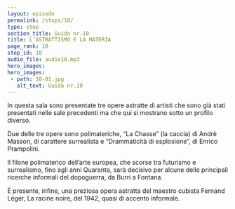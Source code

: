 ```yaml
---
layout: episode
permalink: /stops/10/
type: stop
section_title: Guida nr.10
title: L’ASTRATTISMO E LA MATERIA
page_rank: 10
stop_id: 10
audio_file: audio10.mp3
hero_images:
hero_images:
 - path: 10-01.jpg
   alt_text: Guida nr.10
---
```


In questa sala sono presentate tre opere astratte di artisti che sono già stati presentati nelle sale precedenti ma che qui si mostrano sotto un profilo diverso.

Due delle tre opere sono polimateriche, “La Chasse” (la caccia) di Andrè Masson, di carattere surrealista e “Drammaticità di esplosione”, di Enrico Prampolini.

Il filone polimaterico dell’arte europea, che scorse tra futurismo e surrealismo, fino agli anni Quaranta, sarà decisivo per alcune delle principali ricerche informali del dopoguerra, da Burri a Fontana.

È presente, infine, una preziosa opera astratta del maestro cubista Fernand Léger, La racine noire, del 1942, quasi di accento informale.    
